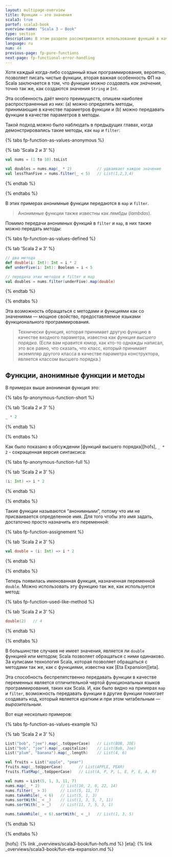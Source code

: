 ```yaml
---
layout: multipage-overview
title: Функции — это значения
scala3: true
partof: scala3-book
overview-name: "Scala 3 — Book"
type: section
description: В этом разделе рассматривается использование функций в качестве значений в функциональном программировании.
language: ru
num: 44
previous-page: fp-pure-functions
next-page: fp-functional-error-handling
---
```



Хотя каждый когда-либо созданный язык программирования, вероятно, позволяет писать чистые функции, 
вторая важная особенность ФП на Scala заключается в том, что _функции можно создавать как значения_, 
точно так же, как создаются значения `String` и `Int`.

Эта особенность даёт много преимуществ, опишем наиболее распространенные из них:
(a) можно определять методы, принимающие в качестве параметров функции
и (b) можно передавать функции в качестве параметров в методы.

Такой подход можно было наблюдать в предыдущих главах, когда демонстрировались такие методы, как `map` и `filter`:

{% tabs fp-function-as-values-anonymous %}

{% tab 'Scala 2 и 3' %}
```scala
val nums = (1 to 10).toList

val doubles = nums.map(_ * 2)           // удваивает каждое значение
val lessThanFive = nums.filter(_ < 5)   // List(1,2,3,4)
```
{% endtab %}

{% endtabs %}

В этих примерах анонимные функции передаются в `map` и `filter`.

> Анонимные функции также известны как _лямбды_ (_lambdas_).

Помимо передачи анонимных функций в `filter` и `map`, в них также можно передать _методы_:

{% tabs fp-function-as-values-defined %}

{% tab 'Scala 2 и 3' %}
```scala
// два метода
def double(i: Int): Int = i * 2
def underFive(i: Int): Boolean = i < 5

// передача этих методов в filter и map
val doubles = nums.filter(underFive).map(double)
```
{% endtab %}

{% endtabs %}

Эта возможность обращаться с методами и функциями как со значениями — мощное свойство, 
предоставляемое языками функционального программирования.

> Технически функция, которая принимает другую функцию в качестве входного параметра, известна как _функция высшего порядка_.
> (Если вам нравится юмор, как кто-то однажды написал, это все равно, что сказать, 
> что класс, который принимает экземпляр другого класса в качестве параметра конструктора, 
> является классом высшего порядка.)


## Функции, анонимные функции и методы

В примерах выше анонимная функция это:

{% tabs fp-anonymous-function-short %}

{% tab 'Scala 2 и 3' %}
```scala
_ * 2
```
{% endtab %}

{% endtabs %}

Как было показано в обсуждении [функций высшего порядка][hofs], `_ * 2` - сокращенная версия синтаксиса:

{% tabs fp-anonymous-function-full %}

{% tab 'Scala 2 и 3' %}
```scala
(i: Int) => i * 2
```
{% endtab %}

{% endtabs %}

Такие функции называются “анонимными”, потому что им не присваивается определенное имя. 
Для того чтобы это имя задать, достаточно просто назначить его переменной:

{% tabs fp-function-assignement %}

{% tab 'Scala 2 и 3' %}
```scala
val double = (i: Int) => i * 2
```
{% endtab %}

{% endtabs %}

Теперь появилась именованная функция, назначенная переменной `double`. 
Можно использовать эту функцию так же, как используется метод:

{% tabs fp-function-used-like-method %}

{% tab 'Scala 2 и 3' %}
```scala
double(2)   // 4
```
{% endtab %}

{% endtabs %}

В большинстве случаев не имеет значения, является ли `double` функцией или методом; 
Scala позволяет обращаться с ними одинаково. 
За кулисами технология Scala, которая позволяет обращаться с методами так же, 
как с функциями, известна как [Eta Expansion][eta].

Эта способность беспрепятственно передавать функции в качестве переменных 
является отличительной чертой функциональных языков программирования, таких как Scala. 
И, как было видно на примерах `map` и `filter`, 
возможность передавать функции в другие функции помогает создавать код, 
который является кратким и при этом читабельным — _выразительным_.

Вот еще несколько примеров:

{% tabs fp-function-as-values-example %}

{% tab 'Scala 2 и 3' %}
```scala
List("bob", "joe").map(_.toUpperCase)   // List(BOB, JOE)
List("bob", "joe").map(_.capitalize)    // List(Bob, Joe)
List("plum", "banana").map(_.length)    // List(4, 6)

val fruits = List("apple", "pear")
fruits.map(_.toUpperCase)       // List(APPLE, PEAR)
fruits.flatMap(_.toUpperCase)   // List(A, P, P, L, E, P, E, A, R)

val nums = List(5, 1, 3, 11, 7)
nums.map(_ * 2)         // List(10, 2, 6, 22, 14)
nums.filter(_ > 3)      // List(5, 11, 7)
nums.takeWhile(_ < 6)   // List(5, 1, 3)
nums.sortWith(_ < _)    // List(1, 3, 5, 7, 11)
nums.sortWith(_ > _)    // List(11, 7, 5, 3, 1)

nums.takeWhile(_ < 6).sortWith(_ < _)   // List(1, 3, 5)
```
{% endtab %}

{% endtabs %}


[hofs]: {% link _overviews/scala3-book/fun-hofs.md %}
[eta]: {% link _overviews/scala3-book/fun-eta-expansion.md %}
